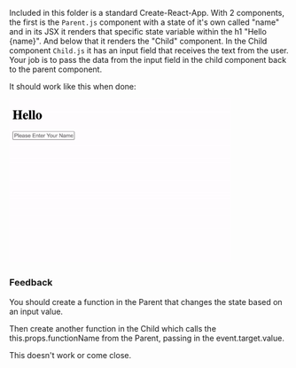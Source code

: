 Included in this folder is a standard Create-React-App. With 2 
components, the first is the `Parent.js` component with a state of it's own called "name"
and in its JSX it renders that specific state variable within the h1 "Hello {name}". And below that it renders the "Child" component. In the Child component `Child.js` it has an input field that receives the text from the user. Your job is to pass the data from the input field in the child component back to the parent component. 

It should work like this when done:

<img src="./assets/React-State-Demo.gif" width="400px">

### Feedback

You should create a function in the Parent that changes the state based on an input
value. 

Then create another function in the Child which calls the this.props.functionName from
the Parent, passing in the event.target.value.

This doesn't work or come close.